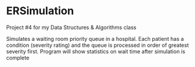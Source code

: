 # ERSimulation

Project #4 for my Data Structures & Algorithms class

Simulates a waiting room priority queue in a hospital. Each patient has a condition (severity rating) and the queue is processed in order of greatest severity first. Program will show statistics on wait time after simulation is complete